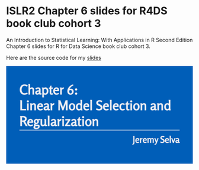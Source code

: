 # ISLR2 Chapter 6 slides for R4DS book club cohort 3

An Introduction to Statistical Learning: With Applications in R Second
Edition Chapter 6 slides for R for Data Science book club cohort 3.

Here are the source code for my
[slides](https://jauntyjjs.github.io/islr2-bookclub-cohort3-chapter6)

![First-slide](share-card.png)
